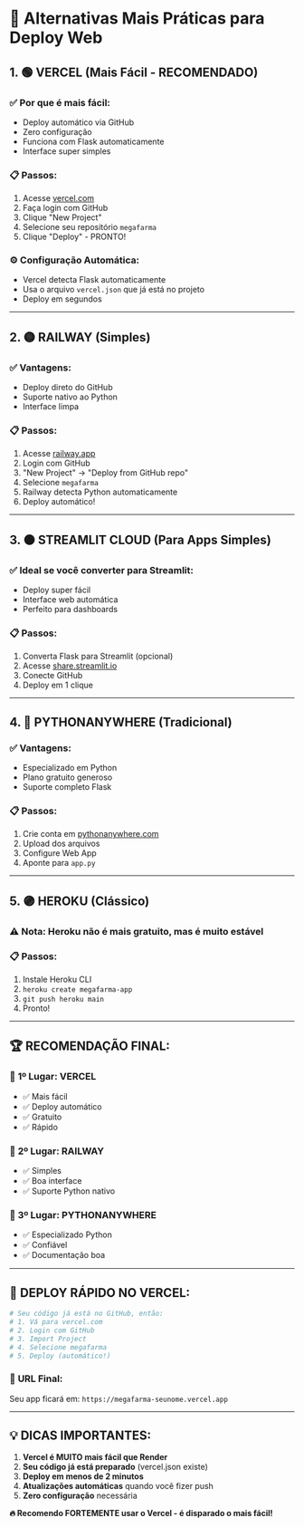 # 🚀 Alternativas Mais Práticas para Deploy Web

## 1. 🟢 **VERCEL** (Mais Fácil - RECOMENDADO)

### ✅ **Por que é mais fácil:**
- Deploy automático via GitHub
- Zero configuração
- Funciona com Flask automaticamente
- Interface super simples

### 📋 **Passos:**
1. Acesse [vercel.com](https://vercel.com)
2. Faça login com GitHub
3. Clique "New Project"
4. Selecione seu repositório `megafarma`
5. Clique "Deploy" - PRONTO!

### ⚙️ **Configuração Automática:**
- Vercel detecta Flask automaticamente
- Usa o arquivo `vercel.json` que já está no projeto
- Deploy em segundos

---

## 2. 🟡 **RAILWAY** (Simples)

### ✅ **Vantagens:**
- Deploy direto do GitHub
- Suporte nativo ao Python
- Interface limpa

### 📋 **Passos:**
1. Acesse [railway.app](https://railway.app)
2. Login com GitHub
3. "New Project" → "Deploy from GitHub repo"
4. Selecione `megafarma`
5. Railway detecta Python automaticamente
6. Deploy automático!

---

## 3. 🟠 **STREAMLIT CLOUD** (Para Apps Simples)

### ✅ **Ideal se você converter para Streamlit:**
- Deploy super fácil
- Interface web automática
- Perfeito para dashboards

### 📋 **Passos:**
1. Converta Flask para Streamlit (opcional)
2. Acesse [share.streamlit.io](https://share.streamlit.io)
3. Conecte GitHub
4. Deploy em 1 clique

---

## 4. 🔵 **PYTHONANYWHERE** (Tradicional)

### ✅ **Vantagens:**
- Especializado em Python
- Plano gratuito generoso
- Suporte completo Flask

### 📋 **Passos:**
1. Crie conta em [pythonanywhere.com](https://pythonanywhere.com)
2. Upload dos arquivos
3. Configure Web App
4. Aponte para `app.py`

---

## 5. 🟣 **HEROKU** (Clássico)

### ⚠️ **Nota:** Heroku não é mais gratuito, mas é muito estável

### 📋 **Passos:**
1. Instale Heroku CLI
2. `heroku create megafarma-app`
3. `git push heroku main`
4. Pronto!

---

## 🏆 **RECOMENDAÇÃO FINAL:**

### 🥇 **1º Lugar: VERCEL**
- ✅ Mais fácil
- ✅ Deploy automático
- ✅ Gratuito
- ✅ Rápido

### 🥈 **2º Lugar: RAILWAY**
- ✅ Simples
- ✅ Boa interface
- ✅ Suporte Python nativo

### 🥉 **3º Lugar: PYTHONANYWHERE**
- ✅ Especializado Python
- ✅ Confiável
- ✅ Documentação boa

---

## 🚀 **DEPLOY RÁPIDO NO VERCEL:**

```bash
# Seu código já está no GitHub, então:
# 1. Vá para vercel.com
# 2. Login com GitHub
# 3. Import Project
# 4. Selecione megafarma
# 5. Deploy (automático!)
```

### 🎯 **URL Final:**
Seu app ficará em: `https://megafarma-seunome.vercel.app`

---

## 💡 **DICAS IMPORTANTES:**

1. **Vercel é MUITO mais fácil que Render**
2. **Seu código já está preparado** (vercel.json existe)
3. **Deploy em menos de 2 minutos**
4. **Atualizações automáticas** quando você fizer push
5. **Zero configuração** necessária

**🔥 Recomendo FORTEMENTE usar o Vercel - é disparado o mais fácil!**